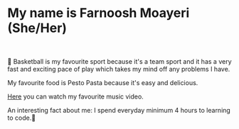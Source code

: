 <h1> My name is Farnoosh Moayeri (She/Her)</h1>
<br>

🏀 Basketball is my favourite sport because it's a team sport and it has a very fast and exciting pace of play which takes my mind off any problems I have.

My favourite food is Pesto Pasta because it's easy and delicious.

<a href="https://youtu.be/niG3YMU6jFk">Here</a> you can watch my favourite music video.

An interesting fact about me: I spend everyday minimum 4 hours to learning to code.💟
